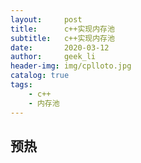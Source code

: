 ```yaml
---
layout:     post
title:      c++实现内存池
subtitle:   c++实现内存池
date:       2020-03-12
author:     geek_li
header-img: img/cplloto.jpg
catalog: true
tags:
    - c++
    - 内存池
---
```


## 预热

